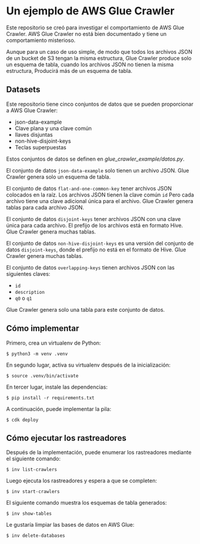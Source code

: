 # Un ejemplo de AWS Glue Crawler

Este repositorio se creó para investigar el comportamiento de AWS Glue Crawler.
AWS Glue Crawler no está bien documentado y tiene un comportamiento misterioso.

Aunque para un caso de uso simple,
de modo que todos los archivos JSON de un bucket de S3 tengan la misma estructura,
Glue Crawler produce solo un esquema de tabla,
cuando los archivos JSON no tienen la misma estructura,
Producirá más de un esquema de tabla.

## Datasets

Este repositorio tiene cinco conjuntos de datos que se pueden proporcionar a AWS Glue Crawler:

*   json-data-example
*   Clave plana y una clave común
*   llaves disjuntas
*   non-hive-disjoint-keys
*   Teclas superpuestas

Estos conjuntos de datos se definen en *glue_crawler_example/datos.py*.

El conjunto de datos `json-data-example` solo tienen un archivo JSON.
Glue Crawler genera solo un esquema de tabla.

El conjunto de datos `flat-and-one-common-key` tener archivos JSON colocados en la raíz.
Los archivos JSON tienen la clave común `id`
Pero cada archivo tiene una clave adicional única para el archivo.
Glue Crawler genera tablas para cada archivo JSON.

El conjunto de datos `disjoint-keys` tener archivos JSON con una clave única para cada archivo.
El prefijo de los archivos está en formato Hive.
Glue Crawler genera muchas tablas.

El conjunto de datos `non-hive-disjoint-keys` es una versión del conjunto de datos `disjoint-keys`,
donde el prefijo no está en el formato de Hive.
Glue Crawler genera muchas tablas.

El conjunto de datos `overlapping-keys` tienen archivos JSON con las siguientes claves:

*   `id`
*   `description`
*   `q0` o `q1`

Glue Crawler genera solo una tabla para este conjunto de datos.

## Cómo implementar

Primero, crea un virtualenv de Python:

```console
$ python3 -m venv .venv
```

En segundo lugar, activa su virtualenv después de la inicialización:

```console
$ source .venv/bin/activate
```

En tercer lugar, instale las dependencias:

```console
$ pip install -r requirements.txt
```

A continuación, puede implementar la pila:

```console
$ cdk deploy
```

## Cómo ejecutar los rastreadores

Después de la implementación, puede enumerar los rastreadores mediante el siguiente comando:

```console
$ inv list-crawlers
```

Luego ejecuta los rastreadores y espera a que se completen:

```console
$ inv start-crawlers
```

El siguiente comando muestra los esquemas de tabla generados:

```console
$ inv show-tables
```

Le gustaría limpiar las bases de datos en AWS Glue:

```console
$ inv delete-databases
```
